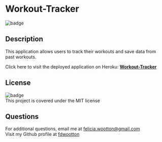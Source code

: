 # Workout-Tracker
  ![badge](https://img.shields.io/badge/license-MIT-brightgreen)<br />
  ## **Description**
  This application allows users to track their workouts and save data from past workouts.
  
  Click here to visit the deployed application on Heroku: [**Workout-Tracker**](https://secure-island-57696.herokuapp.com/)

  ## **License**
  ![badge](https://img.shields.io/badge/license-MIT-brightgreen)<br/>
  This project is covered under the MIT license

  ## **Questions**
  For additional questions, email me at [felicia.wootton@gmail.com](felicia.wootton@gmail.com)<br/>
  Visit my Github profile at [fdwootton](https://github.com/fdwootton)
  
